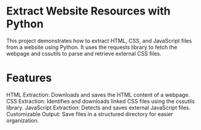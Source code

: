 # **Extract Website Resources with Python**
This project demonstrates how to extract HTML, CSS, and JavaScript files from a website using Python. It uses the requests library to fetch the webpage and cssutils to parse and retrieve external CSS files.

# **Features**
HTML Extraction: Downloads and saves the HTML content of a webpage.
CSS Extraction: Identifies and downloads linked CSS files using the cssutils library.
JavaScript Extraction: Detects and saves external JavaScript files.
Customizable Output: Save files in a structured directory for easier organization.
